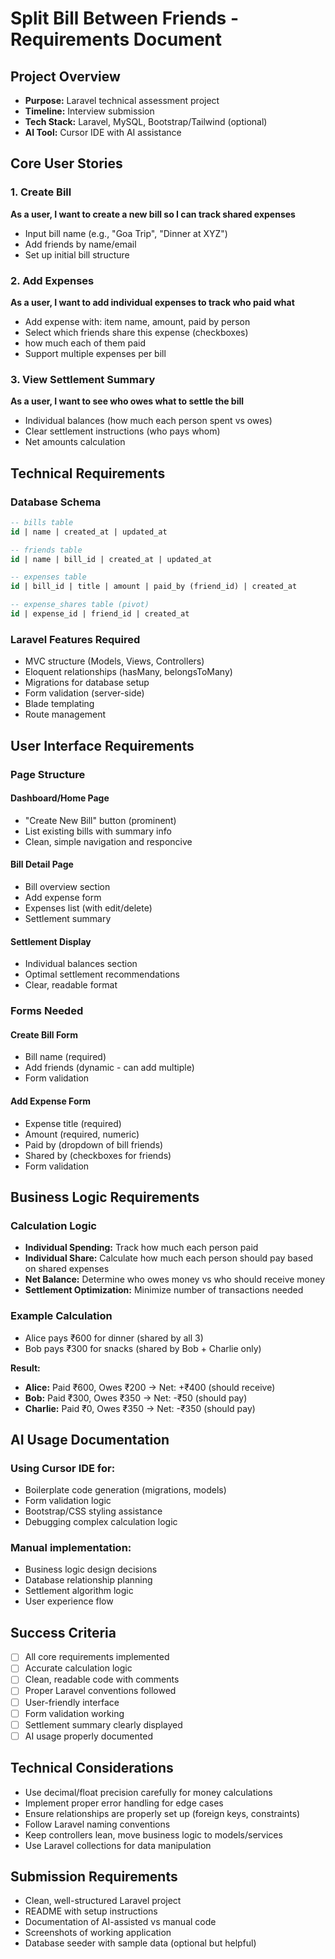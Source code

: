 # Split Bill Between Friends - Requirements Document

## Project Overview
- **Purpose:** Laravel technical assessment project
- **Timeline:** Interview submission
- **Tech Stack:** Laravel, MySQL, Bootstrap/Tailwind (optional)
- **AI Tool:** Cursor IDE with AI assistance

## Core User Stories

### 1. Create Bill
**As a user, I want to create a new bill so I can track shared expenses**

- Input bill name (e.g., "Goa Trip", "Dinner at XYZ")
- Add friends by name/email
- Set up initial bill structure

### 2. Add Expenses
**As a user, I want to add individual expenses to track who paid what**

- Add expense with: item name, amount, paid by person
- Select which friends share this expense (checkboxes)
- how much each of them paid
- Support multiple expenses per bill

### 3. View Settlement Summary
**As a user, I want to see who owes what to settle the bill**

- Individual balances (how much each person spent vs owes)
- Clear settlement instructions (who pays whom)
- Net amounts calculation

## Technical Requirements

### Database Schema

```sql
-- bills table
id | name | created_at | updated_at

-- friends table  
id | name | bill_id | created_at | updated_at

-- expenses table
id | bill_id | title | amount | paid_by (friend_id) | created_at

-- expense_shares table (pivot)
id | expense_id | friend_id | created_at
```

### Laravel Features Required

- MVC structure (Models, Views, Controllers)
- Eloquent relationships (hasMany, belongsToMany)
- Migrations for database setup
- Form validation (server-side)
- Blade templating
- Route management

## User Interface Requirements

### Page Structure

#### Dashboard/Home Page
- "Create New Bill" button (prominent)
- List existing bills with summary info
- Clean, simple navigation and responcive

#### Bill Detail Page
- Bill overview section
- Add expense form
- Expenses list (with edit/delete)
- Settlement summary

#### Settlement Display
- Individual balances section
- Optimal settlement recommendations
- Clear, readable format

### Forms Needed

#### Create Bill Form
- Bill name (required)
- Add friends (dynamic - can add multiple)
- Form validation

#### Add Expense Form
- Expense title (required)
- Amount (required, numeric)
- Paid by (dropdown of bill friends)
- Shared by (checkboxes for friends)
- Form validation

## Business Logic Requirements

### Calculation Logic

- **Individual Spending:** Track how much each person paid
- **Individual Share:** Calculate how much each person should pay based on shared expenses
- **Net Balance:** Determine who owes money vs who should receive money
- **Settlement Optimization:** Minimize number of transactions needed

### Example Calculation

- Alice pays ₹600 for dinner (shared by all 3)
- Bob pays ₹300 for snacks (shared by Bob + Charlie only)

**Result:**
- **Alice:** Paid ₹600, Owes ₹200 → Net: +₹400 (should receive)
- **Bob:** Paid ₹300, Owes ₹350 → Net: -₹50 (should pay)
- **Charlie:** Paid ₹0, Owes ₹350 → Net: -₹350 (should pay)

## AI Usage Documentation

### Using Cursor IDE for:
- Boilerplate code generation (migrations, models)
- Form validation logic
- Bootstrap/CSS styling assistance
- Debugging complex calculation logic

### Manual implementation:
- Business logic design decisions
- Database relationship planning
- Settlement algorithm logic
- User experience flow

## Success Criteria

- [ ] All core requirements implemented
- [ ] Accurate calculation logic
- [ ] Clean, readable code with comments
- [ ] Proper Laravel conventions followed
- [ ] User-friendly interface
- [ ] Form validation working
- [ ] Settlement summary clearly displayed
- [ ] AI usage properly documented

## Technical Considerations

- Use decimal/float precision carefully for money calculations
- Implement proper error handling for edge cases
- Ensure relationships are properly set up (foreign keys, constraints)
- Follow Laravel naming conventions
- Keep controllers lean, move business logic to models/services
- Use Laravel collections for data manipulation

## Submission Requirements

- Clean, well-structured Laravel project
- README with setup instructions
- Documentation of AI-assisted vs manual code
- Screenshots of working application
- Database seeder with sample data (optional but helpful)